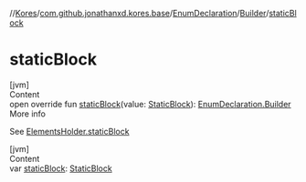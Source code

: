 //[Kores](../../../index.md)/[com.github.jonathanxd.kores.base](../../index.md)/[EnumDeclaration](../index.md)/[Builder](index.md)/[staticBlock](static-block.md)



# staticBlock  
[jvm]  
Content  
open override fun [staticBlock](static-block.md)(value: [StaticBlock](../../-static-block/index.md)): [EnumDeclaration.Builder](index.md)  
More info  


See [ElementsHolder.staticBlock](../../-elements-holder/static-block.md)

  


[jvm]  
Content  
var [staticBlock](static-block.md): [StaticBlock](../../-static-block/index.md)  



